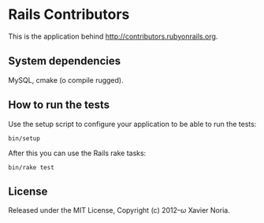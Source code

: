 # Rails Contributors

This is the application behind http://contributors.rubyonrails.org.

## System dependencies

MySQL, cmake (o compile rugged).

## How to run the tests

Use the setup script to configure your application to be able to run the tests:

```
bin/setup
```

After this you can use the Rails rake tasks:

```
bin/rake test
```

## License

Released under the MIT License, Copyright (c) 2012–<i>ω</i> Xavier Noria.
